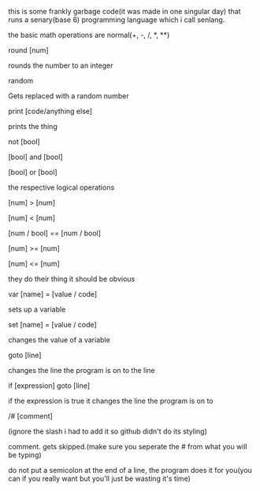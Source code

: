 this is some frankly garbage code(it was made in one singular day) that runs a senary(base 6) programming language which i call senlang.

the basic math operations are normal(+, -, /, *, **)

round [num]

rounds the number to an integer


random

Gets replaced with a random number


print [code/anything else]

prints the thing


not [bool]

[bool] and [bool]

[bool] or [bool]

the respective logical operations


[num] > [num]

[num] < [num]

[num / bool] == [num / bool]

[num] >= [num]

[num] <= [num]

they do their thing it should be obvious


var [name] = [value / code]

sets up a variable


set [name] = [value / code]

changes the value of a variable


goto [line]

changes the line the program is on to the line


if [expression] goto [line]

if the expression is true it changes the line the program is on to <line>


/# [comment]

(ignore the slash i had to add it so github didn't do its styling)

comment. gets skipped.(make sure you seperate the # from what you will be typing)


do not put a semicolon at the end of a line, the program does it for you(you can if you really want but you'll just be wasting it's time)
